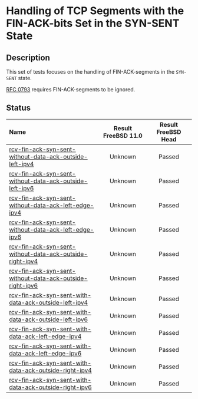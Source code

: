 # Handling of TCP Segments with the FIN-ACK-bits Set in the SYN-SENT State

## Description
This set of tests focuses on the handling of FIN-ACK-segments in the `SYN-SENT` state.

[RFC 0793](https://tools.ietf.org/html/rfc0793) requires FIN-ACK-segments to be
ignored.

## Status

| Name                                                                                                                                                                                                                                                                                       | Result FreeBSD 11.0 | Result FreeBSD Head |
|:-------------------------------------------------------------------------------------------------------------------------------------------------------------------------------------------------------------------------------------------------------------------------------------------|:-------------------:|:-------------------:|
|[rcv-fin-ack-syn-sent-without-data-ack-outside-left-ipv4](rcv-fin-ack-without-data-syn-ack-sent-outside-left-ipv4.pkt "Ensure that the reception of a TCP FIN-ACK with SEG.ACK=SND.NXT-1 in the SYN-SENT state triggers the sending of a TCP RST and does not affect the TCP connection")   | Unknown             | Passed              |
|[rcv-fin-ack-syn-sent-without-data-ack-outside-left-ipv6](rcv-fin-ack-without-data-syn-ack-sent-outside-left-ipv6.pkt "Ensure that the reception of a TCP FIN-ACK with SEG.ACK=SND.NXT-1 in the SYN-SENT state triggers the sending of a TCP RST and does not affect the TCP connection")   | Unknown             | Passed              |
|[rcv-fin-ack-syn-sent-without-data-ack-left-edge-ipv4](rcv-fin-ack-without-data-syn-sent-ack-left-edge-ipv4.pkt "Ensure that the reception of a TCP FIN-ACK with SEG.ACK=SND.NXT in the SYN-SENT state does not affect the TCP connection")                                                 | Unknown             | Passed              |
|[rcv-fin-ack-syn-sent-without-data-ack-left-edge-ipv6](rcv-fin-ack-without-data-syn-sent-ack-left-edge-ipv6.pkt "Ensure that the reception of a TCP FIN-ACK with SEG.ACK=SND.NXT in the SYN-SENT state does not affect the TCP connection")                                                 | Unknown             | Passed              |
|[rcv-fin-ack-syn-sent-without-data-ack-outside-right-ipv4](rcv-fin-ack-without-data-syn-sent-ack-outside-right-ipv4.pkt "Ensure that the reception of a TCP FIN-ACK with SEG.ACK=SND.NXT+1 in the SYN-SENT state triggers the sending of a TCP RST and does not affect the TCP connection") | Unknown             | Passed              |
|[rcv-fin-ack-syn-sent-without-data-ack-outside-right-ipv6](rcv-fin-ack-without-data-syn-sent-ack-outside-right-ipv6.pkt "Ensure that the reception of a TCP FIN-ACK with SEG.ACK=RCV.NXT+1 in the SYN-SENT state triggers the sending of a TCP RST and does not affect the TCP connection") | Unknown             | Passed              |
|[rcv-fin-ack-syn-sent-with-data-ack-outside-left-ipv4](rcv-fin-ack-with-data-syn-sent-ack-outside-left-ipv4.pkt "Ensure that the reception of a TCP FIN-ACK with SEG.ACK=SND.NXT-1 in the SYN-SENT state triggers the sending of a TCP RST and does not affect the TCP connection")         | Unknown             | Passed              |
|[rcv-fin-ack-syn-sent-with-data-ack-outside-left-ipv6](rcv-fin-ack-with-data-syn-sent-ack-outside-left-ipv6.pkt "Ensure that the reception of a TCP FIN-ACK with SEG.ACK=SND.NXT-1 in the SYN-SENT state triggers the sending of a TCP RST and does not affect the TCP connection")         | Unknown             | Passed              |
|[rcv-fin-ack-syn-sent-with-data-ack-left-edge-ipv4](rcv-fin-ack-with-data-syn-sent-ack-left-edge-ipv4.pkt "Ensure that the reception of a TCP FIN-ACK with SEG.ACK=SND.NXT in the SYN-SENT state does not affect the TCP connection")                                                       | Unknown             | Passed              |
|[rcv-fin-ack-syn-sent-with-data-ack-left-edge-ipv6](rcv-fin-ack-with-data-syn-sent-ack-left-edge-ipv6.pkt "Ensure that the reception of a TCP FIN-ACK with SEG.ACK=SND.NXT in the SYN-SENT state does not affect the TCP connection")                                                       | Unknown             | Passed              |
|[rcv-fin-ack-syn-sent-with-data-ack-outside-right-ipv4](rcv-fin-ack-with-data-syn-sent-ack-outside-right-ipv4.pkt "Ensure that the reception of a TCP FIN-ACK with SEG.ACK=SND.NXT+1 in the SYN-SENT state triggers the sending of a TCP RST and does not affect the TCP connection")       | Unknown             | Passed              |
|[rcv-fin-ack-syn-sent-with-data-ack-outside-right-ipv6](rcv-fin-ack-with-data-syn-sent-ack-outside-right-ipv6.pkt "Ensure that the reception of a TCP FIN-ACK with SEG.ACK=RCV.NXT+1 in the SYN-SENT state triggers the sending of a TCP RST and does not affect the TCP connection")       | Unknown             | Passed              |
